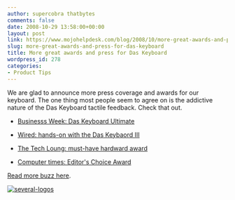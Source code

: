 ```yaml
---
author: supercobra thatbytes
comments: false
date: 2008-10-29 13:58:00+00:00
layout: post
link: https://www.mojohelpdesk.com/blog/2008/10/more-great-awards-and-press-for-das-keyboard/
slug: more-great-awards-and-press-for-das-keyboard
title: More great awards and press for Das Keyboard
wordpress_id: 278
categories:
- Product Tips
---
```


We are glad to announce more press coverage and awards for our keyboard. The one thing most people seem to agree on is the addictive nature of the Das Keyboard tactile feedback. Check that out.









	
  * [Businesss Week: Das Keyboard Ultimate](http://www.businessweek.com/innovate/content/oct2008/id20081022_945535.htm)

	
  * [Wired: hands-on with the Das Keybaord III](http://blog.wired.com/gadgets/2008/10/hands-on-with-4.html)

	
  * [The Tech Loung: must-have hardward award](http://www.thetechlounge.com/article/582/Das-Keyboard-Professional/)

	
  * [Computer times: Editor's Choice Award](http://computertimes.com/das_keyboard.htm)




[Read more buzz here](http://www.daskeyboard.com/buzz.php).




[![several-logos](http://www.mojohelpdesk.com/blog/wordpress/wp-content/uploads/2008/10/several-logos.jpg)](http://www.mojohelpdesk.com/blog/wordpress/wp-content/uploads/2008/10/several-logos.jpg)









